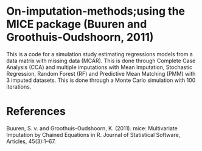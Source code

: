 # On-imputation-methods;using the MICE package (Buuren and Groothuis-Oudshoorn, 2011)

This is a code for a simulation study estimating regressions models from a data matrix with missing data (MCAR). This is done through Complete Case Analysis (CCA) and multiple imputations with Mean Imputation, Stochastic Regression, Random Forest (RF) and Predictive Mean Matching (PMM) with 3 imputed datasets. This is done through a Monte Carlo simulation with 100 iterations. 

# References
Buuren, S. v. and Groothuis-Oudshoorn, K. (2011). mice: Multivariate Imputation by Chained Equations in R. Journal of Statistical Software, Articles, 45(3):1–67.
